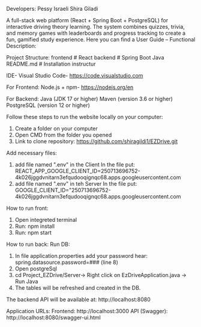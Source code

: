 Developers: 
Pessy Israeli
Shira Giladi

A full-stack web platform (React + Spring Boot + PostgreSQL) for interactive driving theory learning. The system combines quizzes, trivia, and memory games with leaderboards and progress tracking to create a fun, gamified study experience.
Here you can find a User Guide – Functional Description:


Project Structure:
frontend    # React
backend     # Spring Boot Java
README.md   #  Installation instructur

IDE- Visual Studio Code- https://code.visualstudio.com

For Frontend:
Node.js + npm- https://nodejs.org/en

For Backend:
Java (JDK 17 or higher)
Maven (version 3.6 or higher)
PostgreSQL (version 12 or higher)

Follow these steps to run the website locally on your computer:

1. Create a folder on your computer
2. Open CMD from the folder you opened
3. Link to clone repository: https://github.com/shiragildi1/EZDrive.git

Add necessary files:
1. add file named ".env" in the Client
   In the file put: REACT_APP_GOOGLE_CLIENT_ID=250713696752-4k026jggdvnitarn3efqudooqignqc68.apps.googleusercontent.com 
3. add file named ".env" in teh Server
   In the file put: GOOGLE_CLIENT_ID="250713696752-4k026jggdvnitarn3efqudooqignqc68.apps.googleusercontent.com

How to run front:
1. Open integreted terminal
1. Run: npm install
2. Run: npm start
   
How to run back:
Run DB:
1. In file application.properties add your password hear: spring.datasource.password=### (line 8)
1. Open postgreSql
3. cd Project_EZDrive/Server-> Right click on EzDriveApplication.java -> Run Java
4. The tables will be refreshed and created in the DB.
   
The backend API will be available at: http://localhost:8080

Application URLs:
Frontend: http://localhost:3000
API (Swagger): http://localhost:8080/swagger-ui.html
